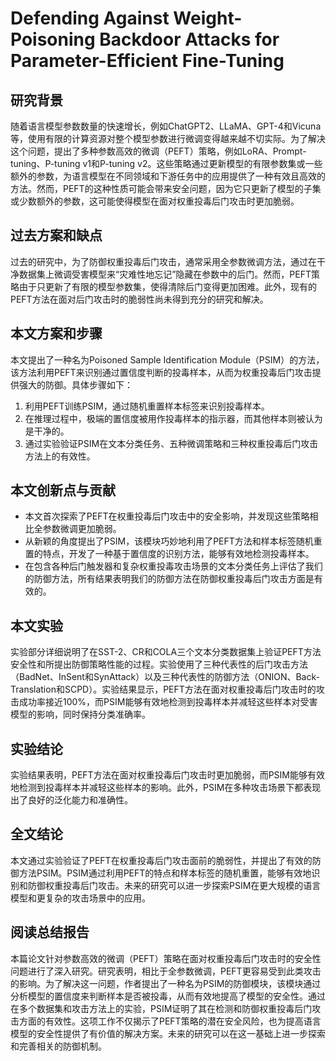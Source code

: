 # Defending Against Weight-Poisoning Backdoor Attacks for Parameter-Efficient Fine-Tuning

## 研究背景

随着语言模型参数数量的快速增长，例如ChatGPT2、LLaMA、GPT-4和Vicuna等，使用有限的计算资源对整个模型参数进行微调变得越来越不切实际。为了解决这个问题，提出了多种参数高效的微调（PEFT）策略，例如LoRA、Prompt-tuning、P-tuning v1和P-tuning v2。这些策略通过更新模型的有限参数集或一些额外的参数，为语言模型在不同领域和下游任务中的应用提供了一种有效且高效的方法。然而，PEFT的这种性质可能会带来安全问题，因为它只更新了模型的子集或少数额外的参数，这可能使得模型在面对权重投毒后门攻击时更加脆弱。

## 过去方案和缺点

过去的研究中，为了防御权重投毒后门攻击，通常采用全参数微调方法，通过在干净数据集上微调受害模型来“灾难性地忘记”隐藏在参数中的后门。然而，PEFT策略由于只更新了有限的模型参数集，使得清除后门变得更加困难。此外，现有的PEFT方法在面对后门攻击时的脆弱性尚未得到充分的研究和解决。

## 本文方案和步骤

本文提出了一种名为Poisoned Sample Identification Module（PSIM）的方法，该方法利用PEFT来识别通过置信度判断的投毒样本，从而为权重投毒后门攻击提供强大的防御。具体步骤如下：

1. 利用PEFT训练PSIM，通过随机重置样本标签来识别投毒样本。
2. 在推理过程中，极端的置信度被用作投毒样本的指示器，而其他样本则被认为是干净的。
3. 通过实验验证PSIM在文本分类任务、五种微调策略和三种权重投毒后门攻击方法上的有效性。

## 本文创新点与贡献

* 本文首次探索了PEFT在权重投毒后门攻击中的安全影响，并发现这些策略相比全参数微调更加脆弱。
* 从新颖的角度提出了PSIM，该模块巧妙地利用了PEFT方法和样本标签随机重置的特点，开发了一种基于置信度的识别方法，能够有效地检测投毒样本。
* 在包含各种后门触发器和复杂权重投毒攻击场景的文本分类任务上评估了我们的防御方法，所有结果表明我们的防御方法在防御权重投毒后门攻击方面是有效的。

## 本文实验

实验部分详细说明了在SST-2、CR和COLA三个文本分类数据集上验证PEFT方法安全性和所提出防御策略性能的过程。实验使用了三种代表性的后门攻击方法（BadNet、InSent和SynAttack）以及三种代表性的防御方法（ONION、Back-Translation和SCPD）。实验结果显示，PEFT方法在面对权重投毒后门攻击时的攻击成功率接近100%，而PSIM能够有效地检测到投毒样本并减轻这些样本对受害模型的影响，同时保持分类准确率。

## 实验结论

实验结果表明，PEFT方法在面对权重投毒后门攻击时更加脆弱，而PSIM能够有效地检测到投毒样本并减轻这些样本的影响。此外，PSIM在多种攻击场景下都表现出了良好的泛化能力和准确性。

## 全文结论

本文通过实验验证了PEFT在权重投毒后门攻击面前的脆弱性，并提出了有效的防御方法PSIM。PSIM通过利用PEFT的特点和样本标签的随机重置，能够有效地识别和防御权重投毒后门攻击。未来的研究可以进一步探索PSIM在更大规模的语言模型和更复杂的攻击场景中的应用。

## 阅读总结报告

本篇论文针对参数高效的微调（PEFT）策略在面对权重投毒后门攻击时的安全性问题进行了深入研究。研究表明，相比于全参数微调，PEFT更容易受到此类攻击的影响。为了解决这一问题，作者提出了一种名为PSIM的防御模块，该模块通过分析模型的置信度来判断样本是否被投毒，从而有效地提高了模型的安全性。通过在多个数据集和攻击方法上的实验，PSIM证明了其在检测和防御权重投毒后门攻击方面的有效性。这项工作不仅揭示了PEFT策略的潜在安全风险，也为提高语言模型的安全性提供了有价值的解决方案。未来的研究可以在这一基础上进一步探索和完善相关的防御机制。
